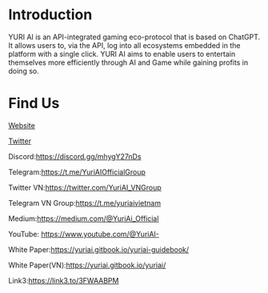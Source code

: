# Introduction

YURI AI is an API-integrated gaming eco-protocol that is based on ChatGPT. It allows users to, via the API, log into all ecosystems embedded in the platform with a single click. YURI AI aims to enable users to entertain themselves more efficiently through AI and Game while gaining profits in doing so.

# Find Us

[Website](http://Yuri-ai.com)

[Twitter](https://twitter.com/YuriAi_Official)

Discord:https://discord.gg/mhygY27nDs 

Telegram:https://t.me/YuriAIOfficialGroup

Twitter VN:https://twitter.com/YuriAI_VNGroup 

Telegram VN Group:https://t.me/yuriaivietnam 

Medium:https://medium.com/@YuriAi_Official 

YouTube: https://www.youtube.com/@YuriAI- 

White Paper:https://yuriai.gitbook.io/yuriai-guidebook/ 

White Paper(VN):https://yuriai.gitbook.io/yuriai/ 

Link3:https://link3.to/3FWAABPM

